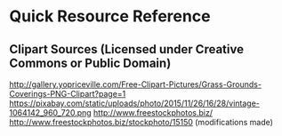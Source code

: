 # Quick Resource Reference

## Clipart Sources (Licensed under Creative Commons or Public Domain)
http://gallery.yopriceville.com/Free-Clipart-Pictures/Grass-Grounds-Coverings-PNG-Clipart?page=1
https://pixabay.com/static/uploads/photo/2015/11/26/16/28/vintage-1064142_960_720.png
http://www.freestockphotos.biz/
http://www.freestockphotos.biz/stockphoto/15150 (modifications made)
